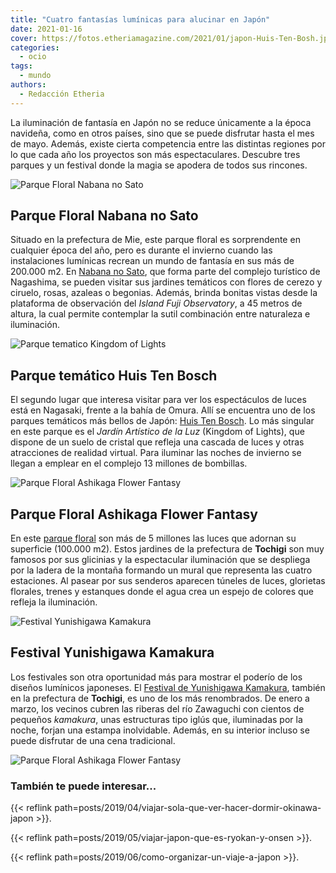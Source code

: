 ```yaml
---
title: "Cuatro fantasías lumínicas para alucinar en Japón"
date: 2021-01-16
cover: https://fotos.etheriamagazine.com/2021/01/japon-Huis-Ten-Bosh.jpg
categories: 
  - ocio
tags: 
  - mundo
authors: 
  - Redacción Etheria
---
```


La iluminación de fantasía en Japón no se reduce únicamente a la época navideña, como en otros países, sino que se puede disfrutar hasta el mes de mayo. Además, existe cierta competencia entre las distintas regiones por lo que cada año los proyectos son más espectaculares. Descubre tres parques y un festival donde la magia se apodera de todos sus rincones.

![Parque Floral Nabana no Sato](https://fotos.etheriamagazine.com/2021/01/Nabana-no-Sato-japon.jpg "Parque Floral Nabana no Sato. ©JNTO")

## Parque Floral Nabana no Sato

Situado en la prefectura de Mie, este parque floral es sorprendente en cualquier época 
del año, pero es durante el invierno cuando las instalaciones lumínicas recrean un mundo 
de fantasía en sus más de 200.000 m2. En [Nabana no 
Sato](https://www.japan.travel/es/spot/1209/), que forma parte del complejo turístico de 
Nagashima, se pueden visitar sus jardines temáticos con flores de cerezo y ciruelo, 
rosas, azaleas o begonias. Además, brinda bonitas vistas desde la plataforma de 
observación del _Island Fuji Observatory_, a 45 metros de altura, la cual permite 
contemplar la sutil combinación entre naturaleza e iluminación. 

![Parque tematico Kingdom of Lights](https://fotos.etheriamagazine.com/2021/01/Huis-Ten-Bosh.jpg "Parque temático Kingdom of Lights.")

## Parque temático Huis Ten Bosch

El segundo lugar que interesa visitar para ver los espectáculos de luces está en 
Nagasaki, frente a la bahía de Omura. Allí se encuentra uno de los parques temáticos más 
bellos de Japón: [Huis Ten Bosch](https://www.japan.travel/es/spot/750/). Lo más 
singular en este parque es el _Jardín Artístico de la Luz_ (Kingdom of Lights), que 
dispone de un suelo de cristal que refleja una cascada de luces y otras atracciones de 
realidad virtual. Para iluminar las noches de invierno se llegan a emplear en el 
complejo 13 millones de bombillas. 

![Parque Floral Ashikaga Flower Fantasy](https://fotos.etheriamagazine.com/2021/01/Ashikaga-flower-park-illumination.jpg "Parque Floral Ashikaga Flower Fantasy.")

## Parque Floral Ashikaga Flower Fantasy

En este [parque floral](https://www.ashikaga.co.jp/flowerfantasy_special2020/en/) son 
más de 5 millones las luces que adornan su superficie (100.000 m2). Estos jardines de la 
prefectura de **Tochigi** son muy famosos por sus glicinias y la espectacular 
iluminación que se despliega por la ladera de la montaña formando un mural que 
representa las cuatro estaciones. Al pasear por sus senderos aparecen túneles de luces, 
glorietas florales, trenes y estanques donde el agua crea un espejo de colores que 
refleja la iluminación. 

![Festival Yunishigawa Kamakura](https://fotos.etheriamagazine.com/2021/01/Kamura-Festival-japon.jpg "Festival Yunishigawa Kamakura. ©JNTO")

## Festival Yunishigawa Kamakura 

Los festivales son otra oportunidad más para mostrar el poderío de los diseños lumínicos 
japoneses. El [Festival de Yunishigawa 
Kamakura](https://www.japan.travel/es/spot/1477/), también en la prefectura de 
**Tochigi**, es uno de los más renombrados. De enero a marzo, los vecinos cubren las 
riberas del río Zawaguchi con cientos de pequeños _kamakura_, unas estructuras tipo 
iglús que, iluminadas por la noche, forjan una estampa inolvidable. Además, en su 
interior incluso se puede disfrutar de una cena tradicional. 

![Parque Floral Ashikaga Flower Fantasy](https://fotos.etheriamagazine.com/2021/01/Ashikaga-flower-park-illumination-5.jpg "Parque Floral Ashikaga Flower Fantasy.")

### También te puede interesar...

{{< reflink path=posts/2019/04/viajar-sola-que-ver-hacer-dormir-okinawa-japon >}}. 

{{< reflink path=posts/2019/05/viajar-japon-que-es-ryokan-y-onsen >}}. 

{{< reflink path=posts/2019/06/como-organizar-un-viaje-a-japon >}}.
